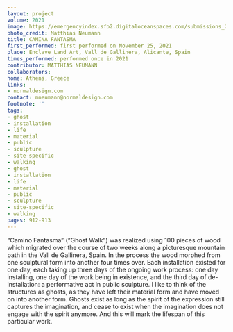 ```yaml
---
layout: project
volume: 2021
image: https://emergencyindex.sfo2.digitaloceanspaces.com/submissions_2021/images/sfo2.digitaloceanspaces.com/emergencyindex/submissions_2021/images/1665420853717_CaminaFantasma_Fantasma.tif
photo_credit: Matthias Neumann
title: CAMINA FANTASMA
first_performed: first performed on November 25, 2021
place: Enclave Land Art, Vall de Gallinera, Alicante, Spain
times_performed: performed once in 2021
contributor: MATTHIAS NEUMANN
collaborators:
home: Athens, Greece
links:
- normaldesign.com
contact: mneumann@normaldesign.com
footnote: ''
tags:
- ghost
- installation
- life
- material
- public
- sculpture
- site-specific
- walking
- ghost
- installation
- life
- material
- public
- sculpture
- site-specific
- walking
pages: 912-913
---
```


“Camino Fantasma” (“Ghost Walk”) was realized using 100 pieces of wood which migrated over the course of two weeks along a picturesque mountain path in the Vall de Gallinera, Spain. In the process the wood morphed from one sculptural form into another four times over. Each installation existed for one day, each taking up three days of the ongoing work process: one day installing, one day of the work being in existence, and the third day of de-installation: a performative act in public sculpture. I like to think of the structures as ghosts, as they have left their material form and have moved on into another form. Ghosts exist as long as the spirit of the expression still captures the imagination, and cease to exist when the imagination does not engage with the spirit anymore. And this will mark the lifespan of this particular work.